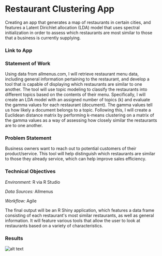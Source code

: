 # Restaurant Clustering App
Creating an app that generates a map of restaurants in certain cities, and features a Latent Dirichlet allocation (LDA) model that uses spectral initialization in order to assess which restaurants are most similar to those that a business is currently supplying. 

### Link to App


### Statement of Work
Using data from allmenus.com, I will retrieve restaurant menu data, including general information pertaining to the restaurant, and develop a tool that is capable of displaying which restaurants are similar to one another. The tool will use topic modeling to classify the restaurants into different topics based on the contents of their menu.
Specifically, I will create an LDA model with an assigned number of topics (k) and evaluate the gamma values for each restaurant (document). The gamma values tell us how likely a document belongs to a topic. Following this, I will create a Euclidean distance matrix by performing k-means clustering on a matrix of the gamma values as a way of assessing how closely similar the restaurants are to one another.

### Problem Statement
Business owners want to reach out to potential customers of their product/service. This tool will help distinguish which restaurants are similar to those they already service, which can help improve sales efficiency.

### Technical Objectives
*Environment:* R via R Studio

*Data Sources:* Allmenus

*Workflow:* Agile

The final output will be an R Shiny application, which features a data frame consisting of each restaurant's most similar restaurants, as well as general information. It will feature various tools that allow the user to look at restaurants based on a variety of characteristics.

### Results
![alt text](www/dashboard.gif)
